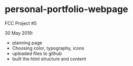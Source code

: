 # personal-portfolio-webpage
FCC Project #5

30 May 2019:
 - planning page
 - Choosing color, typography, icons
 - uploaded files to github
 - built the html structure and content
